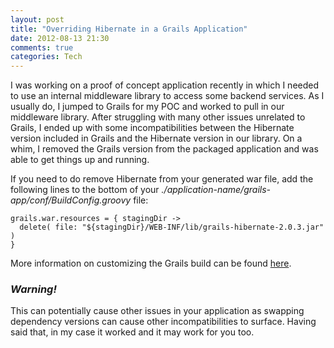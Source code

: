 ```yaml
---
layout: post
title: "Overriding Hibernate in a Grails Application"
date: 2012-08-13 21:30
comments: true
categories: Tech
---
```

I was working on a proof of concept application recently in which I needed to use an internal middleware library to access some backend services. As I usually do, I jumped to Grails for my POC and worked to pull in our middleware library. After struggling with many other issues unrelated to Grails, I ended up with some incompatibilities between the Hibernate version included in Grails and the Hibernate version in our library. On a whim, I removed the Grails version from the packaged application and was able to get things up and running.

If you need to do remove Hibernate from your generated war file, add the following lines to the bottom of your _./application-name/grails-app/conf/BuildConfig.groovy_ file:

```
grails.war.resources = { stagingDir ->
  delete( file: "${stagingDir}/WEB-INF/lib/grails-hibernate-2.0.3.jar" )
}
```

More information on customizing the Grails build can be found [here](http://grails.org/doc/latest/guide/single.html#buildCustomising).

### _Warning!_

This can potentially cause other issues in your application as swapping dependency versions can cause other incompatibilities to surface. Having said that, in my case it worked and it may work for you too.
